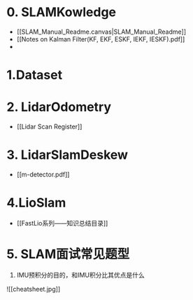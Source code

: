 # 0. SLAMKowledge
- [[SLAM_Manual_Readme.canvas|SLAM_Manual_Readme]]
- [[Notes on Kalman Filter(KF, EKF, ESKF, IEKF, IESKF).pdf]]
- 
# 1.Dataset

# 2. LidarOdometry 
- [[Lidar Scan Register]]

# 3. LidarSlamDeskew
- [[m-detector.pdf]]

# 4.LioSlam

- [[FastLio系列——知识总结目录]]

# 5. SLAM面试常见题型

1. IMU预积分的目的，和IMU积分比其优点是什么



![[cheatsheet.jpg]]

